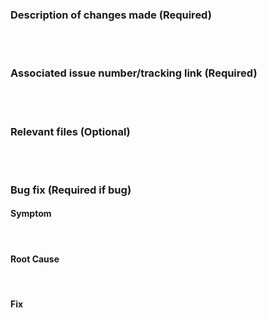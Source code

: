 ### Description of changes made (Required)  
<br><br>

### Associated issue number/tracking link (Required)  
<br><br>

### Relevant files (Optional)  
<br><br>

### Bug fix (Required if bug)  
#### Symptom
<br>

#### Root Cause
<br>

#### Fix
<br>
